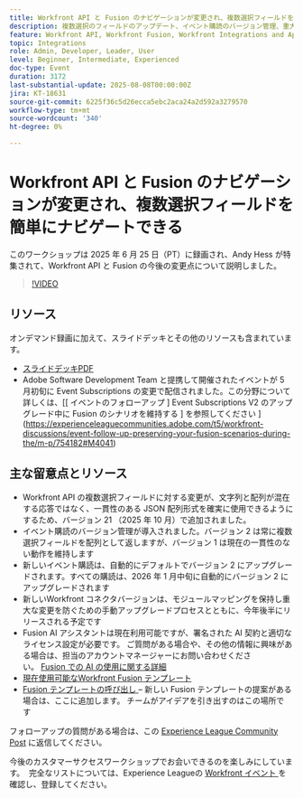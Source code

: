 ```yaml
---
title: Workfront API と Fusion のナビゲーションが変更され、複数選択フィールドを簡単にナビゲートできる
description: 複数選択のフィールドのアップデート、イベント購読のバージョン管理、重大な変更を防ぐための戦略など、今後のAdobe Workfront API および Fusion の変更について説明します。
feature: Workfront API, Workfront Fusion, Workfront Integrations and Apps
topic: Integrations
role: Admin, Developer, Leader, User
level: Beginner, Intermediate, Experienced
doc-type: Event
duration: 3172
last-substantial-update: 2025-08-08T00:00:00Z
jira: KT-18631
source-git-commit: 6225f36c5d26ecca5ebc2aca24a2d592a3279570
workflow-type: tm+mt
source-wordcount: '340'
ht-degree: 0%

---
```



# Workfront API と Fusion のナビゲーションが変更され、複数選択フィールドを簡単にナビゲートできる

このワークショップは 2025 年 6 月 25 日（PT）に録画され、Andy Hess が特集されて、Workfront API と Fusion の今後の変更点について説明しました。

>[!VIDEO](https://video.tv.adobe.com/v/3469978/?learn=on&enablevpops)

## リソース

オンデマンド録画に加えて、スライドデッキとその他のリソースも含まれています。
* [ スライドデッキPDF](https://workfront-experience.s3.us-west-2.amazonaws.com/Training/Guides/Customer+Success+at+Scale/Navigating+the+API+and+Fusion+Changes+for+Multi-Select+Fields+with+Ease+062425.pdf)
* Adobe Software Development Team と提携して開催されたイベントが 5 月初旬に Event Subscriptions の変更で配信されました。この分野について詳しくは、[[ イベントのフォローアップ ] Event Subscriptions V2 のアップグレード中に Fusion のシナリオを維持する ] を参照してください ](https://experienceleaguecommunities.adobe.com/t5/workfront-discussions/event-follow-up-preserving-your-fusion-scenarios-during-the/m-p/754182#M4041)

## 主な留意点とリソース

* Workfront API の複数選択フィールドに対する変更が、文字列と配列が混在する応答ではなく、一貫性のある JSON 配列形式を確実に使用できるようにするため、バージョン 21 （2025 年 10 月）で追加されました。
* イベント購読のバージョン管理が導入されました。バージョン 2 は常に複数選択フィールドを配列として返しますが、バージョン 1 は現在の一貫性のない動作を維持します
* 新しいイベント購読は、自動的にデフォルトでバージョン 2 にアップグレードされます。すべての購読は、2026 年 1 月中旬に自動的にバージョン 2 にアップグレードされます
* 新しいWorkfront コネクタバージョンは、モジュールマッピングを保持し重大な変更を防ぐための手動アップグレードプロセスとともに、今年後半にリリースされる予定です
* Fusion AI アシスタントは現在利用可能ですが、署名された AI 契約と適切なライセンス設定が必要です。 ご質問がある場合や、その他の情報に興味がある場合は、担当のアカウントマネージャーにお問い合わせください。 [Fusion での AI の使用に関する詳細 ](https://experienceleague.adobe.com/en/docs/workfront-fusion/using/manage-scenarios/fusion-ai-assistant)
* [ 現在使用可能なWorkfront Fusion テンプレート ](https://experienceleague.adobe.com/en/docs/workfront-fusion/using/create-and-manage-templates/currently-available-fusion-templates)
* [Fusion テンプレートの呼び出し ](https://experienceleaguecommunities.adobe.com/t5/workfront-discussions/call-for-fusion-template-ideas/m-p/732085#M3686) – 新しい Fusion テンプレートの提案がある場合は、ここに追加します。 チームがアイデアを引き出すのはこの場所です  

フォローアップの質問がある場合は、この [Experience League Community Post](https://experienceleaguecommunities.adobe.com/t5/workfront-discussions/event-follow-up-navigating-the-workfront-api-and-fusion-changes/td-p/761253) に返信してください。 

今後のカスタマーサクセスワークショップでお会いできるのを楽しみにしています。  完全なリストについては、Experience Leagueの [Workfront イベント ](https://experienceleague.adobe.com/events/?filters=Workfront) を確認し、登録してください。